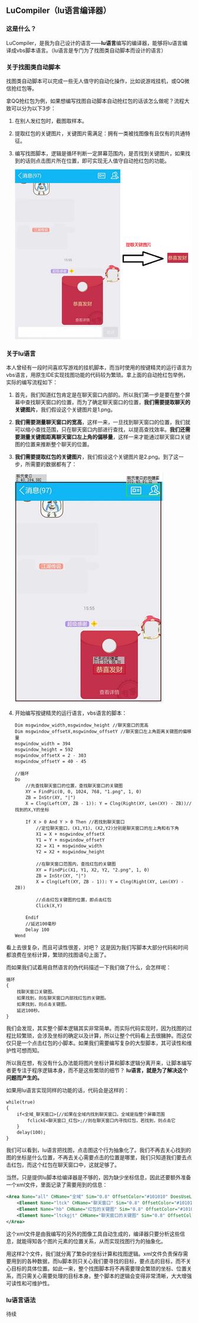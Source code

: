 ## LuCompiler（lu语言编译器）

### 这是什么？
LuCompiler，是我为自己设计的语言——**lu语言**编写的编译器，能够将lu语言编译成vbs脚本语言。（lu语言是专门为了找图类自动脚本而设计的语言）

### 关于找图类自动脚本

找图类自动脚本可以完成一些无人值守的自动化操作，比如说游戏挂机，或QQ微信抢红包等。


拿QQ抢红包为例，如果想编写找图自动脚本自动抢红包的话该怎么做呢？流程大致可以分为以下3步：
1. 在别人发红包时，截图取样本。
2. 提取红包的关键图片，关键图片需满足：拥有一类被找图像有且仅有的共通特征。
3. 编写找图脚本，逻辑是循环判断一定屏幕范围内，是否找到关键图片，如果找到的话则点击图片所在位置，即可实现无人值守自动抢红包的功能。

   ![](img/red.png)




### 关于lu语言

本人曾经有一段时间喜欢写游戏的挂机脚本，而当时使用的按键精灵的运行语言为vbs语言，用原生IDE实现找图功能的代码较为繁琐。拿上面的自动抢红包举例，实际的编写流程如下：



1. 首先，我们知道红包肯定是在聊天窗口内部的。所以我们第一步是要在整个屏幕中查找聊天窗口的位置，而为了确定聊天窗口的位置，**我们需要提取聊天的关键图片**，我们假设这个关键图片是1.png。

2. **我们需要测量聊天窗口的宽高**，这样一来，一旦找到聊天窗口的位置，我们就可以缩小查找范围，只在聊天窗口内部进行查找，以提高查找效率。**我们还需要测量关键图距离聊天窗口左上角的偏移量**，这样一来才能通过聊天窗口关键图的位置来推断整个聊天的位置。

3. **我们需要提取红包的关键图片**，我们假设这个关键图片是2.png。到了这一步，所需要的数据都有了：

   ![](img/pos.png)

4. 开始编写按键精灵的运行语言，vbs语言的脚本：

   ```vbscript
   Dim msgwindow_width,msgwindow_height //聊天窗口的宽高
   Dim msgwindow_offsetX,msgwindow_offsetY //聊天窗口左上角距离关键图的偏移量
   msgwindow_width = 394
   msgwindow_height = 592
   msgwindow_offsetX = 2 - 303
   msgwindow_offsetY = 40 - 45
   
   //循环
   Do 
       //先查找聊天窗口的位置，查找聊天窗口的关键图
       XY = FindPic(0, 0, 1024, 768, "1.png", 1, 0)
       ZB = InStr(XY, "|")
       X = Clng(Left(XY, ZB - 1)): Y = Clng(Right(XY, Len(XY) - ZB))//找到的X,Y的坐标
       
       If X > 0 And Y > 0 Then //若找到聊天窗口
           //定位聊天窗口，(X1,Y1)、(X2,Y2)分别是聊天窗口的左上角和右下角
           X1 = X + msgwindow_offsetX
           Y1 = Y + msgwindow_offsetY
           X2 = X1 + msgwindow_width
           Y2 = X2 + msgwindow_height
           
           //在聊天窗口范围内，查找红包的关键图
           XY = FindPic(X1, Y1, X2, Y2, "2.png", 1, 0)
           ZB = InStr(XY, "|")
           X = Clng(Left(XY, ZB - 1)): Y = Clng(Right(XY, Len(XY) - ZB))
           
           //点击红包关键图的位置，即点击红包
           Click(X,Y)      
           
       Endif    
       //延迟100毫秒
       Delay 100
   Wend
   ```



看上去很复杂，而且可读性很差，对吧？ 这是因为我们写脚本大部分代码和时间都浪费在坐标计算，繁琐的找图语句上面了。

而如果我们试着用自然语言的伪代码描述一下我们做了什么，会怎样呢：

```
循环
{
    找聊天窗口关键图。
    如果找到，则在聊天窗口内部找红包的关键图。
    如果找到，则点击关键图。    
    延迟100秒。
}
```



我们会发现，其实整个脚本逻辑其实非常简单。而实际代码实现时，因为找图的过程比较繁琐，会涉及坐标的确定以及计算，所以让整个代码看上去很臃肿。而这仅仅只是一个点击红包的小脚本。如果我们需要编写复杂的大型脚本，其可读性和维护性可想而知。 



所以我在想，有没有什么办法能将图片坐标计算和脚本逻辑分离开来，让脚本编写者更专注于程序逻辑本身，而不是这些繁琐的细节？ **lu语言，就是为了解决这个问题而产生的。**



如果用lu语言实现同样的功能的话，代码会是这样的：

```
while(true)
{
    if<全域_聊天窗口>{//如果在全域内找到聊天窗口。全域是指整个屏幕范围
        fclickE<聊天窗口_红包>;//则在聊天窗口内寻找红包，若找到，则点击它
    }
    delay(100);
}
```

我们可以看到，lu语言把找图，点击图这个行为抽象化了。我们不再去关心找到的图的坐标是什么位置，不再去关心需要点击的位置是哪里，我们只知道我们要去点击红包，而这个红包在聊天窗口中，这就足够了。



当然，只是提供lu脚本给编译器是不够的，因为缺少坐标信息，因此还要额外准备一个xml文件，里面记录了需要用到的信息：

```xml
<Area Name="all" CHName="全域" Sim="0.8" OffsetColor="#101010" DoesUseLastFoundPos="False" IsFindable="True" FPoint="0,0" IsRefersParent="False" SearchMode="FixedInArea" Range="0,0,0,0" KeyRange="0,0,0,0" Mixcode="N12N74XV6L" OffsetPos="0,0" Width="0" Height="0" KeyWidth="0" KeyHeight="0">
    <Element Name="ltck" CHName="聊天窗口" Sim="0.8" OffsetColor="#101010" DoesUseLastFoundPos="False" IsFindable="True" FPoint="307,42" IsRefersParent="False" SearchMode="FixedInArea" Range="2,40,394,592" KeyRange="307,42,88,38" Mixcode="F0HI05N3BJ" OffsetPos="-108,294" />
    <Element Name="hb" CHName="红包的关键图" Sim="0.8" OffsetColor="#101010" DoesUseLastFoundPos="False" IsFindable="True" FPoint="213,534" IsRefersParent="False" SearchMode="FixedInArea" Range="213,534,86,25" KeyRange="213,534,86,25" Mixcode="XK8NM6Q7SP" OffsetPos="43,12" />
    <Element Name="ltckgjt" CHName="聊天窗口的关键图" Sim="0.8" OffsetColor="#101010" DoesUseLastFoundPos="False" IsFindable="True" FPoint="303,45" IsRefersParent="False" SearchMode="FixedInArea" Range="303,45,91,32" KeyRange="303,45,91,32" Mixcode="V8KFXN6HE7" OffsetPos="45,16" />
</Area>
```

这个xml文件是由我编写的另外的图像工具自动生成的，编译器只要分析这些信息，就能得知各个图片元素的位置关系，从而实现找图行为的抽象化。



用这样2个文件，我们就分离了繁杂的坐标计算和找图逻辑。xml文件负责保存需要用到的各种数据，而lu脚本则只关心我们要寻找的目标，要点击的目标，而不关心目标的具体位置。如此一来，整个找图脚本将不再需要理会繁琐的坐标、位置关系，而只需关心需要处理的目标本身。整个脚本的逻辑会变得非常清晰，大大增强可读性和可维护性。



### lu语言语法

待续
